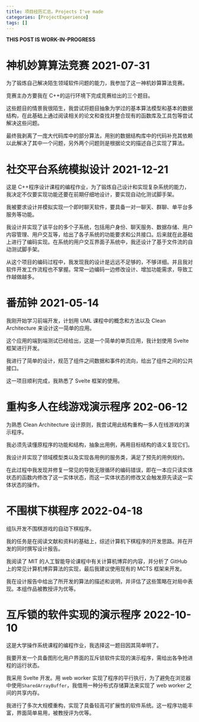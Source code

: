 ```yaml
---
title: 项目经历汇总。Projects I've made
categories: [ProjectExperience]
tags: []
---
```


**THIS POST IS WORK-IN-PROGRESS**

# 神机妙算算法竞赛 2021-07-31

为了锻炼自己解决陌生领域软件问题的能力，我参加了这一神机妙算算法竞赛。

竞赛主办方要我在 C++的运行环境下完成竞赛给出的三个题目。

这些题目的情景我很陌生，我尝试将题目抽象为学过的基本算法模型和基本的数据结构，在此基础上通过阅读相关的论文和查找并整合现有的函数库及工具包等尝试解决这些问题。

最终我剥离了一庞大代码库中的部分算法，用别的数据结构库中的代码补充其依赖以此解决了其中一个问题，另外两个问题则是根据论文的描述自己实现了算法。

# 社交平台系统模拟设计 2021-12-21

这是 C++程序设计课程的编程作业，为了锻炼自己设计和实现复杂系统的能力，我决定不仅要实现功能还要在前期仔细地设计，要实现自动化测试脚手架。

我被要求设计并模拟实现一个即时聊天软件，要具备一对一聊天、群聊、单平台多服务等功能。

我设计并实现了该平台的多个子系统，包括用户身份、聊天服务、数据存储、用户内容管理、用户交互等，给出了各子系统的功能要求和公共接口。后来就在此基础上进行了编码实现。在系统的用户交互界面子系统中，我还设计了基于文件流的自动测试脚手架。

从这个项目的编码过程中，我发现我的设计是远远不足够的，不够详细。并且我对软件开发工作流程也不掌握。常常一边编码一边修改设计、增加功能需求，导致工作越做越多。

# 番茄钟 2021-05-14

我刚开始学习前端开发，计划用 UML 课程中的概念和方法以及 Clean Architecture 来设计这一简单的应用。

这个应用的端到端测试已经给出，这是一个简单的单页应用，我计划使用 Svelte 框架进行开发。

我进行了简单的设计，规范了组件之间数据和事件的流向，给出了组件之间的公共接口。

这一项目顺利完成，我熟悉了 Svelte 框架的使用。

# 重构多人在线游戏演示程序 202-06-12

为熟悉 Clean Architecture 设计原则，我尝试用此结构重构一多人在线游戏的演示程序。

我必须先读懂原程序的功能和结构，抽象出用例，再用目标结构的语义复现它们。

我设计并实现了领域模型类以及实现各用例的服务类，满足了预先的用例规约。

在此过程中我发现并修复一常见的导致无限循环的编码错误，即在一本应只读实体状态的函数内修改了这一实体状态，而这一实体状态的修改又会触发原先读这一实体状态的操作。

# 不围棋下棋程序 2022-04-18

组队开发不围棋游戏的自动下棋程序。

我的任务是在阅读文献和资料的基础上，综述计算机下棋程序的开发思路。并在开发的同时撰写设计报告。

我阅读了 MIT 的人工智能导论课程中有关计算机博弈的内容，并分析了 GitHub 上的常见计算机博弈算法的实现，最后我建议使用现有的 MCTS 框架来开发。

我在设计报告中给出了所开发的算法的描述和说明，并评估了这些策略在对局中表现。本组作品被教授评为优等。

# 互斥锁的软件实现的演示程序 2022-10-10

这是大学操作系统课程的编程作业，我选择这一题目因其简单明了。

我要开发一个具备图形化用户界面的互斥锁软件实现的演示程序，需给出各争抢进程的运行状态。

我采用 Svelte 开发。用 web worker 实现了程序的平行执行，为了避免在浏览器中使用`SharedArrayBuffer`，我借用一种分布式存储算法来实现了 web worker 之间的共享内存。

我进行了多次大规模重构，实现了具备较高可扩展性的软件系统。这一程序功能丰富，界面简单易用，被教授评为优等。
